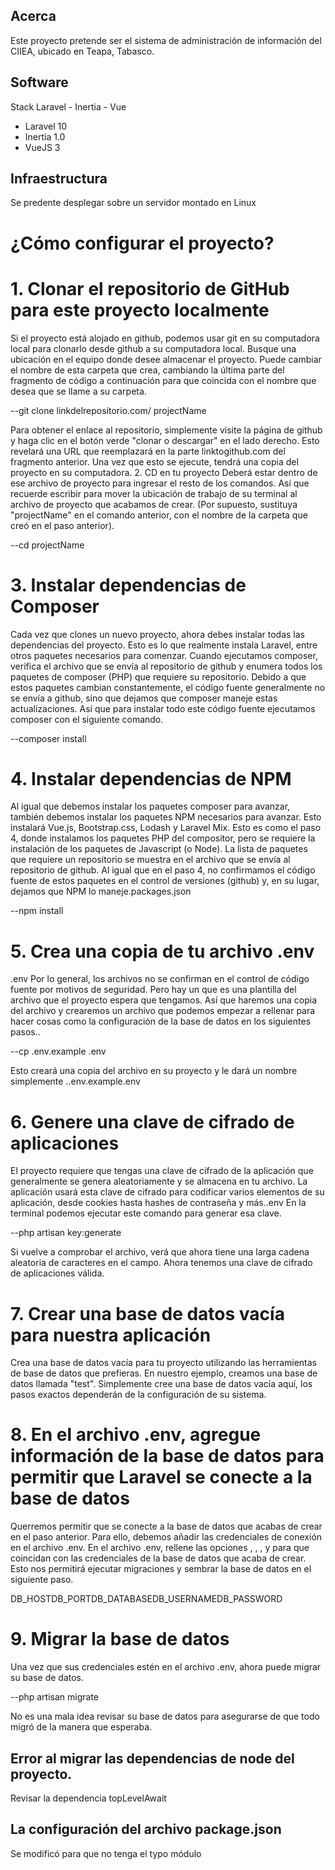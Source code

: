 ## Acerca

Este proyecto pretende ser el sistema de administración de información del CIIEA, ubicado en Teapa, Tabasco.

## Software

Stack Laravel - Inertia - Vue

-   Laravel 10
-   Inertia 1.0
-   VueJS 3

## Infraestructura

Se predente desplegar sobre un servidor montado en Linux

# ¿Cómo configurar el proyecto?

# 1. Clonar el repositorio de GitHub para este proyecto localmente

Si el proyecto está alojado en github, podemos usar git en su computadora local para clonarlo desde github a su computadora local.
Busque una ubicación en el equipo donde desee almacenar el proyecto. Puede cambiar el nombre de esta carpeta que crea, cambiando la última parte del fragmento de código a continuación para que coincida con el nombre que desea que se llame a su carpeta.

--git clone linkdelrepositorio.com/ projectName

Para obtener el enlace al repositorio, simplemente visite la página de github y haga clic en el botón verde "clonar o descargar" en el lado derecho. Esto revelará una URL que reemplazará en la parte linktogithub.com del fragmento anterior.
Una vez que esto se ejecute, tendrá una copia del proyecto en su computadora. 2. CD en tu proyecto
Deberá estar dentro de ese archivo de proyecto para ingresar el resto de los comandos. Así que recuerde escribir para mover la ubicación de trabajo de su terminal al archivo de proyecto que acabamos de crear. (Por supuesto, sustituya "projectName" en el comando anterior, con el nombre de la carpeta que creó en el paso anterior).

--cd projectName

# 3. Instalar dependencias de Composer

Cada vez que clones un nuevo proyecto, ahora debes instalar todas las dependencias del proyecto. Esto es lo que realmente instala Laravel, entre otros paquetes necesarios para comenzar.
Cuando ejecutamos composer, verifica el archivo que se envía al repositorio de github y enumera todos los paquetes de composer (PHP) que requiere su repositorio. Debido a que estos paquetes cambian constantemente, el código fuente generalmente no se envía a github, sino que dejamos que composer maneje estas actualizaciones. Así que para instalar todo este código fuente ejecutamos composer con el siguiente comando.

--composer install

# 4. Instalar dependencias de NPM

Al igual que debemos instalar los paquetes composer para avanzar, también debemos instalar los paquetes NPM necesarios para avanzar. Esto instalará Vue.js, Bootstrap.css, Lodash y Laravel Mix.
Esto es como el paso 4, donde instalamos los paquetes PHP del compositor, pero se requiere la instalación de los paquetes de Javascript (o Node). La lista de paquetes que requiere un repositorio se muestra en el archivo que se envía al repositorio de github. Al igual que en el paso 4, no confirmamos el código fuente de estos paquetes en el control de versiones (github) y, en su lugar, dejamos que NPM lo maneje.packages.json

--npm install

# 5. Crea una copia de tu archivo .env

.env Por lo general, los archivos no se confirman en el control de código fuente por motivos de seguridad. Pero hay un que es una plantilla del archivo que el proyecto espera que tengamos. Así que haremos una copia del archivo y crearemos un archivo que podemos empezar a rellenar para hacer cosas como la configuración de la base de datos en los siguientes pasos..

--cp .env.example .env

Esto creará una copia del archivo en su proyecto y le dará un nombre simplemente ..env.example.env

# 6. Genere una clave de cifrado de aplicaciones

El proyecto requiere que tengas una clave de cifrado de la aplicación que generalmente se genera aleatoriamente y se almacena en tu archivo. La aplicación usará esta clave de cifrado para codificar varios elementos de su aplicación, desde cookies hasta hashes de contraseña y más..env
En la terminal podemos ejecutar este comando para generar esa clave.

--php artisan key:generate

Si vuelve a comprobar el archivo, verá que ahora tiene una larga cadena aleatoria de caracteres en el campo. Ahora tenemos una clave de cifrado de aplicaciones válida.

# 7. Crear una base de datos vacía para nuestra aplicación

Crea una base de datos vacía para tu proyecto utilizando las herramientas de base de datos que prefieras. En nuestro ejemplo, creamos una base de datos llamada "test". Simplemente cree una base de datos vacía aquí, los pasos exactos dependerán de la configuración de su sistema.

# 8. En el archivo .env, agregue información de la base de datos para permitir que Laravel se conecte a la base de datos

Querremos permitir que se conecte a la base de datos que acabas de crear en el paso anterior. Para ello, debemos añadir las credenciales de conexión en el archivo .env.
En el archivo .env, rellene las opciones , , , y para que coincidan con las credenciales de la base de datos que acaba de crear. Esto nos permitirá ejecutar migraciones y sembrar la base de datos en el siguiente paso.

DB_HOSTDB_PORTDB_DATABASEDB_USERNAMEDB_PASSWORD

# 9. Migrar la base de datos

Una vez que sus credenciales estén en el archivo .env, ahora puede migrar su base de datos.

--php artisan migrate

No es una mala idea revisar su base de datos para asegurarse de que todo migró de la manera que esperaba.

## Error al migrar las dependencias de node del proyecto.

Revisar la dependencia topLevelAwait

## La configuración del archivo package.json

Se modificó para que no tenga el typo módulo
